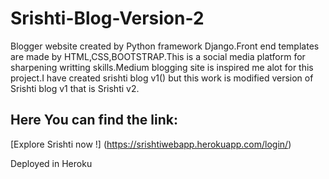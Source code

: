 # Srishti-Blog-Version-2
Blogger website created by Python framework Django.Front end templates are made by HTML,CSS,BOOTSTRAP.This is a social media platform for sharpening writting skills.Medium blogging site is inspired me alot for this project.I have created srishti blog v1() but this work is modified version of Srishti blog v1 that is Srishti v2. 

## Here You can find the link:
[Explore Srishti now !] (https://srishtiwebapp.herokuapp.com/login/)


Deployed in Heroku
